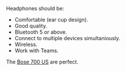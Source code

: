 Headphones should be:
* Comfortable (ear cup design).
* Good quality.
* Bluetooth 5 or above.
* Connect to multiple devices simultaniously.
* Wireless.
* Work with Teams.

The [Bose 700 US](https://www.bose.com/en_us/products/headphones/noise_cancelling_headphones/noise-cancelling-headphones-700-conferencing.html) are perfect.